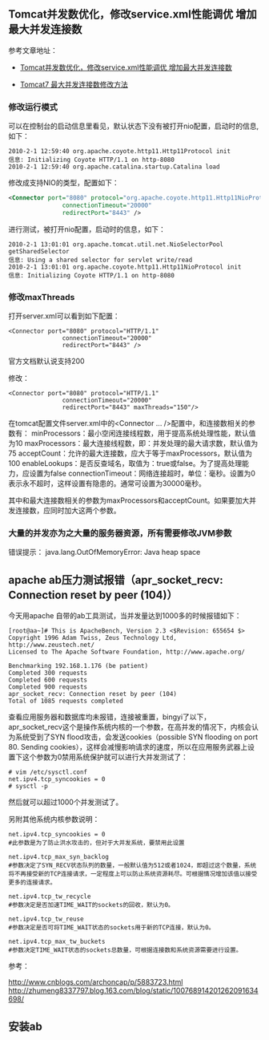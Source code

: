 ## Tomcat并发数优化，修改service.xml性能调优 增加最大并发连接数


参考文章地址：

+ [Tomcat并发数优化，修改service.xml性能调优 增加最大并发连接数](http://www.cnblogs.com/hyq0002013/p/6170074.html)

+ [Tomcat7 最大并发连接数修改方法](http://blog.csdn.net/qysh123/article/details/11678903)
### 修改运行模式

可以在控制台的启动信息里看见，默认状态下没有被打开nio配置，启动时的信息,如下： 

```
2010-2-1 12:59:40 org.apache.coyote.http11.Http11Protocol init 
信息: Initializing Coyote HTTP/1.1 on http-8080 
2010-2-1 12:59:40 org.apache.catalina.startup.Catalina load
```

修改成支持NIO的类型，配置如下：

```xml
<Connector port="8080" protocol="org.apache.coyote.http11.Http11NioProtocol"  
               connectionTimeout="20000"  
               redirectPort="8443" />
```

进行测试，被打开nio配置，启动时的信息，如下：

```
2010-2-1 13:01:01 org.apache.tomcat.util.net.NioSelectorPool getSharedSelector 
信息: Using a shared selector for servlet write/read 
2010-2-1 13:01:01 org.apache.coyote.http11.Http11NioProtocol init 
信息: Initializing Coyote HTTP/1.1 on http-8080 
```
### 修改maxThreads

打开server.xml可以看到如下配置：

``` 
<Connector port="8080" protocol="HTTP/1.1" 
               connectionTimeout="20000" 
               redirectPort="8443" /> 
```

官方文档默认说支持200

修改：

```
<Connector port="8080" protocol="HTTP/1.1"   
               connectionTimeout="20000"   
               redirectPort="8443" maxThreads="150"/>
```

在tomcat配置文件server.xml中的<Connector ... />配置中，和连接数相关的参数有： 
minProcessors：最小空闲连接线程数，用于提高系统处理性能，默认值为10 
maxProcessors：最大连接线程数，即：并发处理的最大请求数，默认值为75 
acceptCount：允许的最大连接数，应大于等于maxProcessors，默认值为100 
enableLookups：是否反查域名，取值为：true或false。为了提高处理能力，应设置为false 
connectionTimeout：网络连接超时，单位：毫秒。设置为0表示永不超时，这样设置有隐患的。通常可设置为30000毫秒。 

其中和最大连接数相关的参数为maxProcessors和acceptCount。如果要加大并发连接数，应同时加大这两个参数。 


### 大量的并发亦为之大量的服务器资源，所有需要修改JVM参数

错误提示： java.lang.OutOfMemoryError: Java heap space





## apache ab压力测试报错（apr_socket_recv: Connection reset by peer (104)）  

今天用apache 自带的ab工具测试，当并发量达到1000多的时候报错如下：

```
[root@aa~]# This is ApacheBench, Version 2.3 <$Revision: 655654 $>
Copyright 1996 Adam Twiss, Zeus Technology Ltd, http://www.zeustech.net/
Licensed to The Apache Software Foundation, http://www.apache.org/
 
Benchmarking 192.168.1.176 (be patient)
Completed 300 requests
Completed 600 requests
Completed 900 requests
apr_socket_recv: Connection reset by peer (104)
Total of 1085 requests completed
```
 
查看应用服务器和数据库均未报错，连接被重置，bingyi了以下，apr_socket_recv这个是操作系统内核的一个参数，在高并发的情况下，内核会认为系统受到了SYN flood攻击，会发送cookies（possible SYN flooding on port 80. Sending cookies），这样会减慢影响请求的速度，所以在应用服务武器上设置下这个参数为0禁用系统保护就可以进行大并发测试了：
```
# vim /etc/sysctl.conf 
net.ipv4.tcp_syncookies = 0
# sysctl -p
```

然后就可以超过1000个并发测试了。
 
另附其他系统内核参数说明：

``` 
net.ipv4.tcp_syncookies = 0  
#此参数是为了防止洪水攻击的，但对于大并发系统，要禁用此设置
 
net.ipv4.tcp_max_syn_backlog
#参数决定了SYN_RECV状态队列的数量，一般默认值为512或者1024，即超过这个数量，系统将不再接受新的TCP连接请求，一定程度上可以防止系统资源耗尽。可根据情况增加该值以接受更多的连接请求。
 
net.ipv4.tcp_tw_recycle
#参数决定是否加速TIME_WAIT的sockets的回收，默认为0。
 
net.ipv4.tcp_tw_reuse
#参数决定是否可将TIME_WAIT状态的sockets用于新的TCP连接，默认为0。
 
net.ipv4.tcp_max_tw_buckets
#参数决定TIME_WAIT状态的sockets总数量，可根据连接数和系统资源需要进行设置。 
```

参考：

http://www.cnblogs.com/archoncap/p/5883723.html
http://zhumeng8337797.blog.163.com/blog/static/100768914201262091634698/


## 安装ab